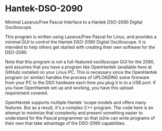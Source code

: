 # Hantek-DSO-2090
Minimal Lazarus/Free Pascal Interface to a Hantek DSO-2090 Digital Oscilloscope.  

This program is written using Lazarus/Free Pascal for Linux, and provides a minimal GUI to control the Hantek DSO-2090 Digital Oscilloscope.  It is intended to help others get started with creating their own software for the DSO-2090. 

Note that this program is _not_ a full-featured oscilloscope GUI for the 2090, and assumes that you have a program like OpenHantek (available here at GitHub) installed on your Linux PC.  This is necessary since the OpenHantek program (or similar) handles the process of UPLOADING some firmware from your PC to the DSO hardware each time you plug it in to a USB port. If you have OpenHantek set up and working, you have this upload requirement covered.

OpenHantek supports multiple Hantek 'scope models and offers many features.  But as a result, it's a complex C++ program.  The code here is an attempt to minimize that complexity and present something easier to understand for the Pascal programmer so that (s)he can write programs of their own that take advantage of the DSO-2090 capabilities. 


